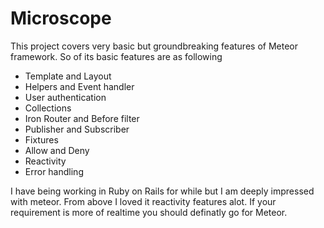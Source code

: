 Microscope
===========

This project covers very basic but groundbreaking features of Meteor framework. So of its basic features are as following 
  - Template and Layout 
  - Helpers and Event handler 
  - User authentication 
  - Collections
  - Iron Router and Before filter 
  - Publisher and Subscriber 
  - Fixtures 
  - Allow and Deny 
  - Reactivity 
  - Error handling
  
I have being working in Ruby on Rails for while but I am deeply impressed with meteor. From above I loved it reactivity features alot. If your requirement is more of realtime you should definatly go for Meteor.
